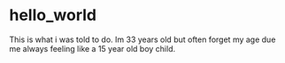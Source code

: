# hello_world
This is what i was told to do.
Im 33 years old but often forget my age due me always feeling like a 15 year old boy child.

